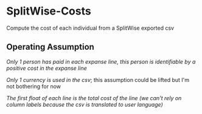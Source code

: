 # SplitWise-Costs
Compute the cost of each individual from a SplitWise exported csv

## Operating Assumption
*Only 1 person has paid in each expanse line, this person is identifiable by a positive cost in the expanse line*

*Only 1 currency is used in the csv*; this assumption could be lifted but I'm not bothering for now

*The first float of each line is the total cost of the line (we can't rely on column labels because the csv is translated to user language)*
